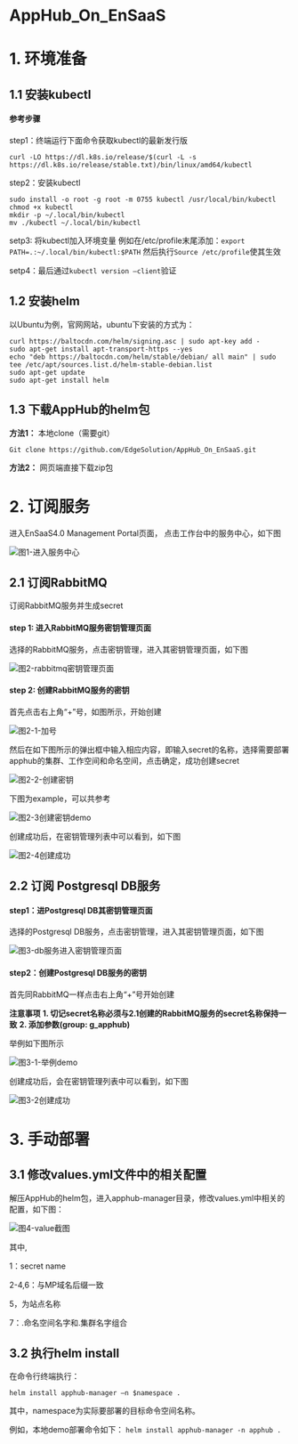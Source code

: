 # AppHub_On_EnSaaS
# 1. 环境准备
## 1.1 安装kubectl
#### 参考步骤
step1：终端运行下面命令获取kubectl的最新发行版
```
curl -LO https://dl.k8s.io/release/$(curl -L -s https://dl.k8s.io/release/stable.txt)/bin/linux/amd64/kubectl
```
step2：安装kubectl
```
sudo install -o root -g root -m 0755 kubectl /usr/local/bin/kubectl
chmod +x kubectl
mkdir -p ~/.local/bin/kubectl
mv ./kubectl ~/.local/bin/kubectl
```
setp3: 将kubectl加入环境变量
例如在/etc/profile末尾添加：`export PATH=.:~/.local/bin/kubectl:$PATH`
然后执行`Source /etc/profile`使其生效

setp4：最后通过`kubectl version –client`验证

## 1.2 安装helm
以Ubuntu为例，官网网站，ubuntu下安装的方式为：

```
curl https://baltocdn.com/helm/signing.asc | sudo apt-key add -
sudo apt-get install apt-transport-https --yes
echo "deb https://baltocdn.com/helm/stable/debian/ all main" | sudo tee /etc/apt/sources.list.d/helm-stable-debian.list
sudo apt-get update
sudo apt-get install helm
```

## 1.3 下载AppHub的helm包
**方法1：**
本地clone（需要git）
```
Git clone https://github.com/EdgeSolution/AppHub_On_EnSaaS.git
```
**方法2：**
网页端直接下载zip包

# 2. 订阅服务
进入EnSaaS4.0 Management Portal页面， 点击工作台中的服务中心，如下图

![图1-进入服务中心](https://user-images.githubusercontent.com/65381865/164954623-ff168449-4096-4d47-984a-fecf7c27798b.png)

## 2.1 订阅RabbitMQ
订阅RabbitMQ服务并生成secret 
#### step 1: 进入RabbitMQ服务密钥管理页面
选择的RabbitMQ服务，点击密钥管理，进入其密钥管理页面，如下图

![图2-rabbitmq密钥管理页面](https://user-images.githubusercontent.com/65381865/164954622-da608efb-e6a1-4d69-b2ed-f0333bfe0edf.png)

#### step 2: 创建RabbitMQ服务的密钥
首先点击右上角“+”号，如图所示，开始创建

![图2-1-加号](https://user-images.githubusercontent.com/65381865/164954629-b844e94e-fffc-4b38-b2a4-fe8675a68915.png)

然后在如下图所示的弹出框中输入相应内容，即输入secret的名称，选择需要部署apphub的集群、工作空间和命名空间，点击确定，成功创建secret

![图2-2-创建密钥](https://user-images.githubusercontent.com/65381865/164954633-16ac48ec-c133-4ce1-89ac-082526d44142.png)

下图为example，可以共参考

![图2-3创建密钥demo](https://user-images.githubusercontent.com/65381865/164954639-336f3e57-b9f8-422f-9885-7ecf59ac4a9d.png)

创建成功后，在密钥管理列表中可以看到，如下图

![图2-4创建成功](https://user-images.githubusercontent.com/65381865/164954650-bea25ec3-f040-4d68-ada1-e786df4363a8.png)

## 2.2 订阅 Postgresql DB服务
#### step1：进Postgresql DB其密钥管理页面
选择的Postgresql DB服务，点击密钥管理，进入其密钥管理页面，如下图

![图3-db服务进入密钥管理页面](https://user-images.githubusercontent.com/65381865/164954660-64c24689-1281-4c50-b01a-32550307caa9.png)

#### step2：创建Postgresql DB服务的密钥
首先同RabbitMQ一样点击右上角“+”号开始创建

**注意事项**
**1. 切记secret名称必须与2.1创建的RabbitMQ服务的secret名称保持一致**
**2. 添加参数(group: g_apphub)**

举例如下图所示

![图3-1-举例demo](https://user-images.githubusercontent.com/65381865/164954675-7db8d5d4-021f-4f1c-b900-adcbb3d88917.png)

创建成功后，会在密钥管理列表中可以看到，如下图

![图3-2创建成功](https://user-images.githubusercontent.com/65381865/164954678-6115a02a-fc5b-41cb-8ef8-4bdbad587e19.png)

# 3. 手动部署
## 3.1	修改values.yml文件中的相关配置
解压AppHub的helm包，进入apphub-manager目录，修改values.yml中相关的配置，如下图：

![图4-value截图](https://user-images.githubusercontent.com/65381865/164954684-6e184971-1930-490e-a451-d6e1fba67f11.png)

其中,

1：secret name

2-4,6：与MP域名后缀一致

5，为站点名称

7：.命名空间名字和.集群名字组合

## 3.2 执行helm install
在命令行终端执行：
```
helm install apphub-manager –n $namespace .
```
其中，namespace为实际要部署的目标命令空间名称。

例如，本地demo部署命令如下： `helm install apphub-manager -n apphub .`







